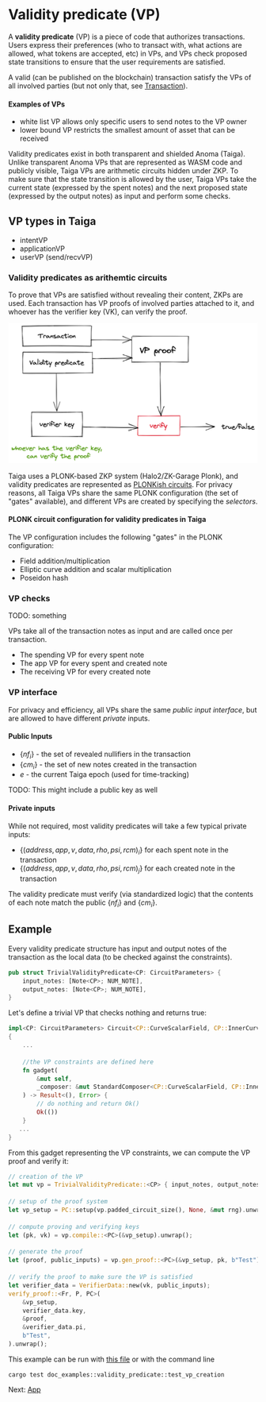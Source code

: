 # Validity predicate (VP)

A **validity predicate** (VP) is a piece of code that authorizes transactions. Users express their preferences (who to transact with, what actions are allowed, what tokens are accepted, etc) in VPs, and VPs check proposed state transitions to ensure that the user requirements are satisfied.


A valid (can be published on the blockchain) transaction satisfy the VPs of all involved parties (but not only that, see [Transaction](transaction.md)).

#### Examples of VPs
- white list VP allows only specific users to send notes to the VP owner
- lower bound VP restricts the smallest amount of asset that can be received


Validity predicates exist in both transparent and shielded Anoma (Taiga). Unlike transparent Anoma  VPs that are represented as WASM code and publicly visible, Taiga VPs are arithmetic circuits hidden under ZKP. 
To make sure that the state transition is allowed by the user, Taiga VPs take the current state (expressed by the spent notes) and the next proposed state (expressed by the output notes) as input and perform some checks.

## VP types in Taiga

- intentVP
- applicationVP
- userVP (send/recvVP)


### Validity predicates as arithemtic circuits

To prove that VPs are satisfied without revealing their content, ZKPs are used. Each transaction has VP proofs of involved parties attached to it, and whoever has the verifier key (VK), can verify the proof.

![img.png](img/vp_img.png)

Taiga uses a PLONK-based ZKP system (Halo2/ZK-Garage Plonk), and validity predicates are represented as [PLONKish circuits](https://zcash.github.io/halo2/concepts/arithmetization.html). For privacy reasons, all Taiga VPs share the same PLONK configuration (the set of "gates" available), and different VPs are created by specifying the *selectors*.


#### PLONK circuit configuration for validity predicates in Taiga

The VP configuration includes the following "gates" in the PLONK configuration:

* Field addition/multiplication
* Elliptic curve addition and scalar multiplication
* Poseidon hash

### VP checks

TODO: something

VPs take all of the transaction notes as input and are called once per transaction. 

* The spending VP for every spent note
* The app VP for every spent and created note
* The receiving VP for every created note

### VP interface

For privacy and efficiency, all VPs share the same *public input interface*, but are allowed to have different *private* inputs.

#### Public Inputs

* $\{nf_i\}$ - the set of revealed nullifiers in the transaction
* $\{cm_i\}$ - the set of new notes created in the transaction
* $e$ - the current Taiga epoch (used for time-tracking)

TODO: This might include a public key as well

#### Private inputs

While not required, most validity predicates will take a few typical private inputs:

* $\{(address, app, v, data, rho, psi, rcm)_i\}$ for each spent note in the transaction
* $\{(address, app, v, data, rho, psi, rcm)_j\}$ for each created note in the transaction

The validity predicate must verify (via standardized logic) that the contents of each note match the public $\{nf_i\}$ and $\{cm_i\}$.

## Example

Every validity predicate structure has input and output notes of the transaction as the local data (to be checked against the constraints).
```rust
pub struct TrivialValidityPredicate<CP: CircuitParameters> {
    input_notes: [Note<CP>; NUM_NOTE],
    output_notes: [Note<CP>; NUM_NOTE],
}
```
Let's define a trivial VP that checks nothing and returns true:
```rust
impl<CP: CircuitParameters> Circuit<CP::CurveScalarField, CP::InnerCurve> for TrivialValidityPredicate<CP>
{
    ...
    
    //the VP constraints are defined here
    fn gadget(
        &mut self,
        _composer: &mut StandardComposer<CP::CurveScalarField, CP::InnerCurve>,
    ) -> Result<(), Error> {
        // do nothing and return Ok()
        Ok(())
    }
   ... 
}
```
From this gadget representing the VP constraints, we can compute the VP proof and verify it:
```rust
// creation of the VP
let mut vp = TrivialValidityPredicate::<CP> { input_notes, output_notes };

// setup of the proof system
let vp_setup = PC::setup(vp.padded_circuit_size(), None, &mut rng).unwrap();

// compute proving and verifying keys
let (pk, vk) = vp.compile::<PC>(&vp_setup).unwrap();

// generate the proof
let (proof, public_inputs) = vp.gen_proof::<PC>(&vp_setup, pk, b"Test").unwrap();

// verify the proof to make sure the VP is satisfied
let verifier_data = VerifierData::new(vk, public_inputs);
verify_proof::<Fr, P, PC>(
    &vp_setup,
    verifier_data.key,
    &proof,
    &verifier_data.pi,
    b"Test",
).unwrap();
```

This example can be run with [this file](https://github.com/anoma/taiga/blob/main/src/doc_examples/validity_predicate.rs) or with the command line
```
cargo test doc_examples::validity_predicate::test_vp_creation
```
Next: [App](./app.md)